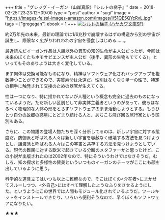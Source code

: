 +++
title = "グレッグ・イーガン（山岸真訳）『シルトの梯子』"
date = 2018-02-25T23:23:12+09:00
type = "post"
author = "sugi"
image = "https://images-fe.ssl-images-amazon.com/images/I/51QE5QYcRvL.jpg"
tags = ["gregegan"]
ebook = 1
+++
<a href="http://www.amazon.co.jp/exec/obidos/ASIN/B078JTWDC5/chezsugi-22/ref=nosim/" name="amazletlink" target="_blank"><img src="https://images-fe.ssl-images-amazon.com/images/I/51QE5QYcRvL.jpg" alt="シルトの梯子 (ハヤカワ文庫SF)" class="alignleft" /></a>

約2万年先の未来。最新の理論では1/6兆秒で崩壊するはずの構造から別の宇宙が誕生し、際限なく広がりわれわれの宇宙を侵食しはじめる……。

最近読んだイーガン作品は人類以外の異形の知的生命が主人公だったが、今回は未来のぼくたちホモサピエンスが主人公だ（後半、異形の生物もでてくる）。といってもそのありようは大きく変化している。

まず肉体は交換可能なものになり、精神はソフトウェア化されバックアップを複数持つことができるので、実質寿命は永遠だ。性別はなくなり単一の性で、特定の相手に触発されて交接のための器官が生えてくる。

性は一つになり、特に描かれてないが人種という概念も完全に過去のものになっているようだ。ただ新しい区別として非実体主義者というのがあって、彼らはなるべく物理的な人体の形をとらずソフトウェアのまま活動しようとする。もうひとつ自分の故郷の惑星にとどまり続ける人と、あちこち飛び回る旅行家という区別もある。

さらに、この物語の登場人物たちを深く分断してるのは、新しい宇宙に対する態度だ。防御派と呼ばれる人々は新しい宇宙を容赦なく破壊する方法を見つけようとし、譲渡派と呼ばれる人々はこの宇宙と共存する方法を見つけようとしている。現代の難民に対する欧米で起きている分断のメタファーかと思ったけど、この小説が出版されたのは2002年なので、特にそういうわけではなさそうだ。むしろ、知の探求と多様性の賛美といういつものイーガンのテーマがここにも顔を出しているように思う。

科学的な道具立てはいつも以上に難解なので、そこはぼくの<介在者>にまかせてスルーしつつ、<外自己>にはすべて理解したようなふりをさせるようにした。というようにこの世界では人間もモジュール化されているようだ。ツールキットをインストールできたり、いろいろ便利そうなので、早くぼくもソフトウェアになりたい。

★★★